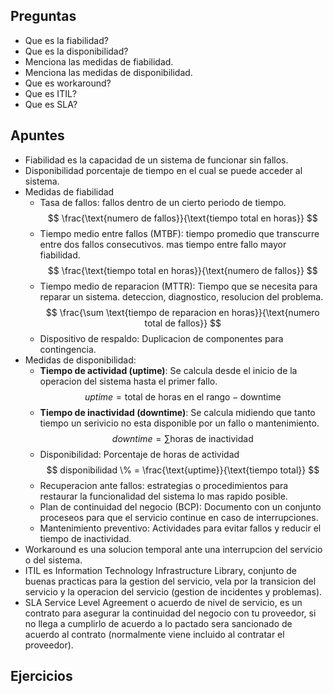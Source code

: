## Preguntas

- Que es la fiabilidad?
- Que es la disponibilidad?
- Menciona las medidas de fiabilidad.
- Menciona las medidas de disponibilidad.
- Que es workaround?
- Que es ITIL?
- Que es SLA?

## Apuntes

- Fiabilidad es la capacidad de un sistema de funcionar sin fallos.
- Disponibilidad porcentaje de tiempo en el cual se puede acceder al sistema.
- Medidas de fiabilidad
	- Tasa de fallos: fallos dentro de un cierto periodo de tiempo.
	$$
	\frac{\text{numero de fallos}}{\text{tiempo total en horas}}
	$$
	- Tiempo medio entre fallos (MTBF): tiempo promedio que transcurre entre dos fallos consecutivos. mas tiempo entre fallo mayor fiabilidad.
		$$
		\frac{\text{tiempo total en horas}}{\text{numero de fallos}}
		$$
	- Tiempo medio de reparacion (MTTR): Tiempo que se necesita para reparar un sistema. deteccion, diagnostico, resolucion del problema.
		$$
		\frac{\sum \text{tiempo de reparacion en horas}}{\text{numero total de fallos}}
		$$
	- Dispositivo de respaldo: Duplicacion de componentes para contingencia.
- Medidas de disponibilidad:
	- **Tiempo de actividad (uptime)**: Se calcula desde el inicio de la operacion del sistema hasta el primer fallo.
		$$
		uptime = \text{total de horas en el rango} - \text{downtime}
		$$
	- **Tiempo de inactividad (downtime)**: Se calcula midiendo que tanto tiempo un serivicio no esta disponible por un fallo o mantenimiento.
		$$
		downtime = \sum \text{horas de inactividad}
		$$
	- Disponibilidad: Porcentaje de horas de actividad
	$$
		disponibilidad \% = \frac{\text{uptime}}{\text{tiempo total}}
		$$
	- Recuperacion ante fallos: estrategias o procedimientos para restaurar la funcionalidad del sistema lo mas rapido posible.
	- Plan de continuidad del negocio (BCP): Documento con un conjunto proceseos para que el servicio continue en caso de interrupciones.
	- Mantenimiento preventivo: Actividades para evitar fallos y reducir el tiempo de inactividad.
- Workaround es una solucion temporal ante una interrupcion del servicio o del sistema.
- ITIL es Information Technology Infrastructure Library, conjunto de buenas practicas para la gestion del servicio, vela por la transicion del servicio y la operacion del servicio (gestion de incidentes y problemas).
- SLA Service Level Agreement o acuerdo de nivel de servicio, es un contrato para asegurar la continuidad del negocio con tu proveedor, si no llega a cumplirlo de acuerdo a lo pactado sera sancionado de acuerdo al contrato (normalmente viene incluido al contratar el proveedor).

## Ejercicios

